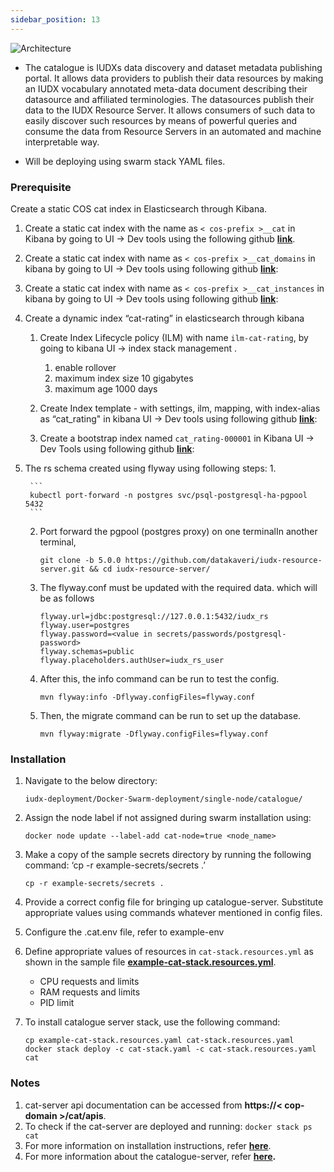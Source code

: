 ```yaml
---
sidebar_position: 13
---
```


<div class="img_background">
<div style={{textAlign: 'center'}}>

![Architecture](../../../../resources/auth/cat_overview.png)<br/>

</div></div>

+ The catalogue is IUDXs data discovery and dataset metadata publishing portal. It allows data providers to publish their data resources by making an IUDX vocabulary annotated meta-data document describing their datasource and affiliated terminologies. The datasources publish their data to the IUDX Resource Server. It allows consumers of such data to easily discover such resources by means of powerful queries and consume the data from Resource Servers in an automated and machine interpretable way.

+ Will be deploying using swarm stack YAML files.

### Prerequisite

Create a static COS cat index in Elasticsearch through Kibana.

1. Create a static cat index with the name as  `< cos-prefix >__cat` in Kibana by going to UI -> Dev tools using the following github 
       **[link](https://github.com/karthickp432001/iudx-developer-docs/blob/main/mapping/1.json)**.

2. Create a static cat index with name as  `< cos-prefix >__cat_domains` in  kibana  by going to  UI -> Dev tools using following github **[link](https://github.com/karthickp432001/iudx-developer-docs/blob/main/mapping/2.json)**:

3. Create a static cat index with name as  `< cos-prefix >__cat_instances` in  kibana  by going to  UI -> Dev tools using following github **[link](https://github.com/karthickp432001/iudx-developer-docs/blob/main/mapping/3.json)**:

4. Create a  dynamic index “cat-rating” in elasticsearch through kibana 
    1. Create Index Lifecycle policy (ILM) with name `ilm-cat-rating`, by going to kibana  UI -> index stack management .
        
       1. enable rollover
       2. maximum index size 10 gigabytes
       3. maximum age 1000 days

    2. Create Index template - with settings, ilm, mapping, with index-alias as “cat_rating" in kibana  UI -> Dev tools using following github **[link](https://github.com/karthickp432001/iudx-developer-docs/blob/main/mapping/4.json)**:
    
    3. Create a bootstrap index named `cat_rating-000001` in Kibana UI -> Dev Tools using following github **[link](https://github.com/karthickp432001/iudx-developer-docs/blob/main/mapping/5.json)**:

5. The rs schema created using flyway using following steps:
    1. 
    
        ```
        kubectl port-forward -n postgres svc/psql-postgresql-ha-pgpool 5432
        ```

    2. Port forward the pgpool (postgres proxy) on one terminalIn another terminal, 

        ```
        git clone -b 5.0.0 https://github.com/datakaveri/iudx-resource-server.git && cd iudx-resource-server/
        ```

    3. The flyway.conf must be updated with the required data. which will be as follows
        
        ```
        flyway.url=jdbc:postgresql://127.0.0.1:5432/iudx_rs
        flyway.user=postgres
        flyway.password=<value in secrets/passwords/postgresql-password>  
        flyway.schemas=public
        flyway.placeholders.authUser=iudx_rs_user
        ```

    4. After this, the info command can be run to test the config.
    
        ```
        mvn flyway:info -Dflyway.configFiles=flyway.conf
        ```

    5. Then, the migrate command can be run to set up the database.
    
        ```
        mvn flyway:migrate -Dflyway.configFiles=flyway.conf
        ```

### Installation

1. Navigate to the below directory:
    ```
    iudx-deployment/Docker-Swarm-deployment/single-node/catalogue/
    ```
2. Assign the node label if not assigned during swarm installation using:

    ```
    docker node update --label-add cat-node=true <node_name>
    ```

3. Make a copy of the sample secrets directory by running the following command: ‘cp -r example-secrets/secrets .’
    ```
    cp -r example-secrets/secrets .
    ```

4. Provide a correct config file for bringing up catalogue-server. Substitute appropriate values using commands whatever mentioned in config files.

5. Configure the .cat.env file, refer to example-env

6. Define appropriate values of resources in `cat-stack.resources.yml` as shown in the sample file **[example-cat-stack.resources.yml](https://github.com/datakaveri/iudx-deployment/blob/5.0.0/Docker-Swarm-deployment/single-node/catalogue/example-cat-stack.resources.yaml)**.

    + CPU requests and limits
    + RAM requests and limits
    + PID limit
    

7. To install catalogue server stack, use the following command:

    ```
    cp example-cat-stack.resources.yaml cat-stack.resources.yaml
    docker stack deploy -c cat-stack.yaml -c cat-stack.resources.yaml cat
    ```

### Notes

1. cat-server api documentation can be accessed from **https://< cop-domain >/cat/apis**.
2. To check if the cat-server are deployed and running: `docker stack ps cat`
3. For more information on installation instructions, refer **[here](https://github.com/datakaveri/iudx-deployment/tree/5.0.0/Docker-Swarm-deployment/single-node/catalogue)**.
4. For more information about the catalogue-server, refer **[here](https://github.com/datakaveri/iudx-deployment/tree/5.0.0/Docker-Swarm-deployment/single-node/catalogue).**

